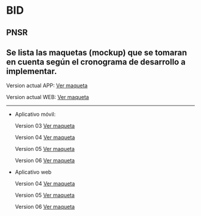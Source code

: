 # BID

## PNSR
  Se lista las maquetas (mockup) que se tomaran en cuenta según el cronograma de desarrollo a implementar.
  -------------------
  
  Version actual APP: [Ver maqueta](https://gisdeveloperssac.github.io/MockupBID_Monitoreo/Movil/Version/index.html)
  
  Version actual WEB: [Ver maqueta](https://gisdeveloperssac.github.io/MockupBID_Monitoreo/Web/VersionWeb/index.html)
  
  -------------------
  
- Aplicativo móvil:

  Version 03 [Ver maqueta](https://gisdeveloperssac.github.io/MockupBID_Monitoreo/Movil/Version03/index.html)
  
  Version 04 [Ver maqueta](https://gisdeveloperssac.github.io/MockupBID_Monitoreo/Movil/Version04/index.html)
  
  Version 05 [Ver maqueta](https://gisdeveloperssac.github.io/MockupBID_Monitoreo/Movil/Version05/index.html)
  
  Version 06 [Ver maqueta](https://gisdeveloperssac.github.io/MockupBID_Monitoreo/Movil/Version06/index.html)

- Aplicativo web

  Version 04 [Ver maqueta](https://gisdeveloperssac.github.io/MockupBID_Monitoreo/Web/VersionWeb_04/index.html)
  
  Version 05 [Ver maqueta](https://gisdeveloperssac.github.io/MockupBID_Monitoreo/Web/VersionWeb_05/index.html)
  
  Version 06 [Ver maqueta](https://gisdeveloperssac.github.io/MockupBID_Monitoreo/Web/VersionWeb_06/index.html)
